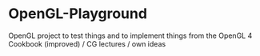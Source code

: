 # OpenGL-Playground

OpenGL project to test things and to implement things from the OpenGL 4 Cookbook (improved) / CG lectures / own ideas
